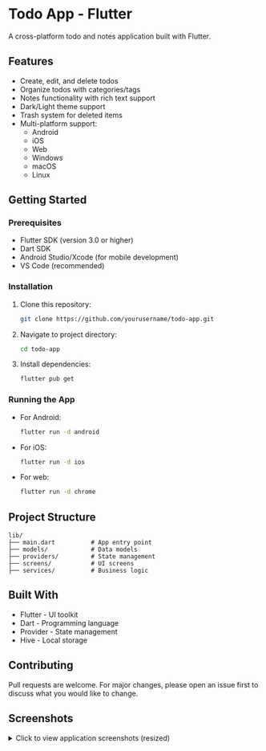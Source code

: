 # Todo App - Flutter

A cross-platform todo and notes application built with Flutter.

## Features

- Create, edit, and delete todos
- Organize todos with categories/tags
- Notes functionality with rich text support
- Dark/Light theme support
- Trash system for deleted items
- Multi-platform support:
  - Android
  - iOS
  - Web
  - Windows
  - macOS
  - Linux

## Getting Started

### Prerequisites
- Flutter SDK (version 3.0 or higher)
- Dart SDK
- Android Studio/Xcode (for mobile development)
- VS Code (recommended)

### Installation
1. Clone this repository:
   ```bash
   git clone https://github.com/yourusername/todo-app.git
   ```
2. Navigate to project directory:
   ```bash
   cd todo-app
   ```
3. Install dependencies:
   ```bash
   flutter pub get
   ```

### Running the App
- For Android:
  ```bash
  flutter run -d android
  ```
- For iOS:
  ```bash
  flutter run -d ios
  ```
- For web:
  ```bash
  flutter run -d chrome
  ```

## Project Structure
```
lib/
├── main.dart          # App entry point
├── models/            # Data models
├── providers/         # State management
├── screens/           # UI screens
├── services/          # Business logic
```

## Built With
- Flutter - UI toolkit
- Dart - Programming language
- Provider - State management
- Hive - Local storage

## Contributing
Pull requests are welcome. For major changes, please open an issue first to discuss what you would like to change.


## Screenshots

<details>
<summary>Click to view application screenshots (resized)</summary>

---


<img src="https://github.com/user-attachments/assets/1ec7f0c6-6df0-493f-9ce9-9c6c7bb4028a" alt="Screenshot_2025-05-13-07-36-49-236_com example todo - Main list with mixed tasks" width="300">

---





---



<img src="https://github.com/user-attachments/assets/180e5c28-3de5-47df-98e6-d3bace2d525c" alt="Screenshot_2025-05-13-07-33-41-456_com example todo - Task list overview with FAB" width="300">

---



<img src="https://github.com/user-attachments/assets/300f1a5a-70ed-4c84-a775-e2af3b400e96" alt="Screenshot_2025-05-13-07-34-42-486_com example todo - Edit task dialog" width="300">

---



<img src="https://github.com/user-attachments/assets/0a2ae938-1743-4b82-b634-6ef0df067316" alt="Screenshot_2025-05-13-07-36-14-857_com example todo - Task marked completed" width="300">
*(Alternative view of a completed task)*
<img src="https://github.com/user-attachments/assets/095af2a0-31b5-4763-89f4-ff1e1439ee18" alt="Screenshot_2025-05-13-07-36-18-938_com example todo - Another view of a completed task" width="300">

---



<img src="https://github.com/user-attachments/assets/80fa460c-fcd2-488b-a9fd-10bb84e89391" alt="Screenshot_2025-05-13-07-36-27-390_com example todo - Delete task confirmation" width="300">

---
<img src="https://github.com/user-attachments/assets/98d9d083-e41d-49cd-8b19-f3a26484ff0d" alt="Screenshot_2025-05-13-07-36-32-286_com example todo - Task list after deletion" width="300">

---



<img src="https://github.com/user-attachments/assets/5749c934-2ef7-48d0-8c56-599fa79d6160" alt="Screenshot_2025-05-13-07-36-36-048_com example todo - Empty state" width="300">

---
</details>
